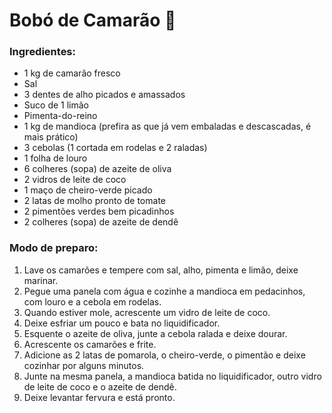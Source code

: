 # Bobó de Camarão :shrimp:

### Ingredientes: 

- 1 kg de camarão fresco
- Sal
- 3 dentes de alho picados e amassados
- Suco de 1 limão
- Pimenta-do-reino
- 1 kg de mandioca (prefira as que já vem embaladas e descascadas, é mais prático)
- 3 cebolas (1 cortada em rodelas e 2 raladas)
- 1 folha de louro
- 6 colheres (sopa) de azeite de oliva
- 2 vidros de leite de coco
- 1 maço de cheiro-verde picado
- 2 latas de molho pronto de tomate 
- 2 pimentões verdes bem picadinhos
- 2 colheres (sopa) de azeite de dendê

### Modo de preparo:

1. Lave os camarões e tempere com sal, alho, pimenta e limão, deixe marinar.
2. Pegue uma panela com água e cozinhe a mandioca em pedacinhos, com louro e a cebola em rodelas.
3. Quando estiver mole, acrescente um vidro de leite de coco.
4. Deixe esfriar um pouco e bata no liquidificador.
5. Esquente o azeite de oliva, junte a cebola ralada e deixe dourar.
6. Acrescente os camarões e frite.
7. Adicione as 2 latas de pomarola, o cheiro-verde, o pimentão e deixe cozinhar por alguns minutos.
8. Junte na mesma panela, a mandioca batida no liquidificador, outro vidro de leite de coco e o azeite de dendê.
9. Deixe levantar fervura e está pronto.